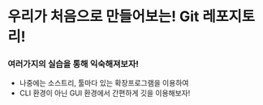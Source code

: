 # 우리가 처음으로 만들어보는! Git 레포지토리!
### 여러가지의 실습을 통해 익숙해져보자!

- 나중에는 소스트리, 툴마다 있는 확장프로그램을 이용하여
- CLI 환경이 아닌 GUI 환경에서 간편하게 깃을 이용해보자!
